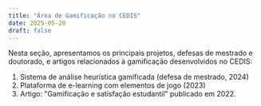 ```yaml
---
title: "Área de Gamificação no CEDIS"
date: 2025-05-20
draft: false
---
```


Nesta seção, apresentamos os principais projetos, defesas de mestrado e doutorado, e artigos relacionados à gamificação desenvolvidos no CEDIS:

1. Sistema de análise heurística gamificada (defesa de mestrado, 2024)  
2. Plataforma de e-learning com elementos de jogo (2023)  
3. Artigo: "Gamificação e satisfação estudantil" publicado em 2022.
